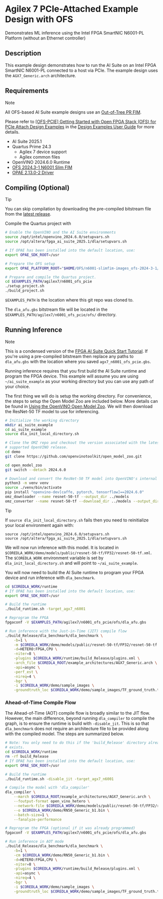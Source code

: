 # Agilex 7 PCIe-Attached Example Design with OFS

Demonstrates ML inference using the Intel FPGA SmartNIC N6001-PL Platform (without an Ethernet controller)

## Description

This example design demonstrates how to run the AI Suite on an Intel FPGA
SmartNIC N6001-PL connected to a host via PCIe. The example design uses the
`AGX7_Generic.arch` architecture.


## Requirements

> [!NOTE]
> All OFS-based AI Suite example designs use an
> [Out-of-Tree PR FIM](https://ofs.github.io/ofs-2024.3-1/hw/n6001/dev_guides/fim_dev/ug_dev_fim_ofs_n6001/#223-out-of-tree-pr-fim).
>
> Please refer to
> [[OFS-PCIE] Getting Started with Open FPGA Stack (OFS) for PCIe Attach Design Examples](https://www.intel.com/content/www/us/en/docs/programmable/848957/2025-1/getting-started-with-for-attach-design.html)
> in the [Design Examples User Guide](https://www.intel.com/content/www/us/en/docs/programmable/848957/2025-1/design-examples-user-guide.html)
> for more details.

* AI Suite 2025.1
* Quartus Prime 24.3
    * Agilex 7 device support
    * Agilex common files
* OpenVINO 2024.6.0 Runtime
* [OFS 2024.3-1 N6001 Slim FIM](https://github.com/OFS/ofs-agx7-pcie-attach/releases/download/ofs-2024.3-1/n6001-slimfim-images_ofs-2024-3-1.tar.gz)
* [OPAE 2.13.0-2 Driver](https://github.com/OFS/opae-sdk/releases/tag/2.13.0-2)

## Compiling (Optional)

> [!TIP]
> You can skip compilation by downloading the pre-compiled bitstream file from
> the [latest release](https://github.com/altera-fpga/agilex-ed-ai-suite/releases).

Compile the Quartus project with

```bash
# Enable the OpenVINO and the AI Suite environments
source /opt/intel/openvino_2024.6.0/setupvars.sh
source /opt/altera/fpga_ai_suite_2025.1/dla/setupvars.sh

# If OPAE has been installed into the default location, use:
export OPAE_SDK_ROOT=/usr

# Prepare the OFS setup
export OPAE_PLATFORM_ROOT="$HOME/OFS/n6001-slimfim-images_ofs-2024-3-1/pr_build_template"

# Prepare and compile the Quartus project.
cd $EXAMPLES_PATH/agilex7/n6001_ofs_pcie
./setup_project.sh
./build_project.sh
```

`$EXAMPLES_PATH` is the location where this git repo was cloned to.

The `dla_afu.gbs` bitstream file will be located in the
`$EXAMPLES_PATH/agilex7/n6001_ofs_pcie/ofs/` directory.

## Running Inference

> [!NOTE]
> This is a condensed version of the
> [FPGA AI Suite Quick Start Tutorial](https://www.intel.com/content/www/us/en/docs/programmable/768970/2025-1/quick-start-tutorial.html).
> If you're using a pre-compiled bitstream then replace any paths to
> `dla_afu.gbs` with the location where you saved
> `agx7_n6001_ofs_pcie.gbs`.

Running inference requires that you first build the AI Suite runtime and program
the FPGA device.  This example will assume you are using `~/ai_suite_example` as
your working directory but you can use any path of your choice.

The first thing we will do is setup the working directory.  For convenience, the
steps to setup the Open Model Zoo are included below.  More details can be found
in [Using the OpenVINO Open Model Zoo](../../docs/using-model-zoo.md).  We will
then download the ResNet-50 TF model to use for inferencing.

```bash
# Initialize the working directory
mkdir ai_suite_example
cd ai_suite_example
source dla_init_local_directory.sh

# Clone the OMZ repo and checkout the version associated with the latest
# supported OpenVINO release.
cd demo
git clone https://github.com/openvinotoolkit/open_model_zoo.git

cd open_model_zoo
git switch --detach 2024.6.0

# Download and convert the ResNet-50 TF model into OpenVINO's internal format
python3 -m venv venv
source ./venv/bin/activate
pip install "openvino-dev[caffe, pytorch, tensorflow]==2024.6.0"
omz_downloader --name resnet-50-tf --output_dir ../models
omz_converter --name resnet-50-tf --download_dir ../models --output_dir ../models
```

> [!TIP]
> If `source dla_init_local_directory.sh` fails then you need to reinitialize
> your local environment again with:
>
> ```shell
> source /opt/intel/openvino_2024.6.0/setupvars.sh
> source /opt/altera/fpga_ai_suite_2025.1/dla/setupvars.sh
> ```

We will now run inference with this model.  It is located in
`$COREDLA_WORK/demo/models/public/resnet-50-tf/FP32/resnet-50-tf.xml`.  The
`$COREDLA_WORK` environment variable is set by `dla_init_local_directory.sh` and
will point to `~/ai_suite_example`.

You will now need to build the AI Suite runtime to program your FPGA device and
run inference with `dla_benchmark`.

```bash
cd $COREDLA_WORK/runtime
# If OPAE has been installed into the default location, use:
export OPAE_SDK_ROOT=/usr

# Build the runtime
./build_runtime.sh -target_agx7_n6001

# Reprogram the FPGA
fpgaconf -V $EXAMPLES_PATH/agilex7/n6001_ofs_pcie/ofs/dla_afu.gbs

# Run inference with the Just-in-Time (JIT) compile flow
./build_Release/dla_benchmark/dla_benchmark \
    -b=1 \
    -m $COREDLA_WORK/demo/models/public/resnet-50-tf/FP32/resnet-50-tf.xml \
    -d=HETERO:FPGA,CPU \
    -niter=8 \
    -plugins $COREDLA_WORK/runtime/build_Release/plugins.xml \
    -arch_file $COREDLA_ROOT/example_architectures/AGX7_Generic.arch \
    -api=async \
    -perf_est \
    -nireq=4 \
    -bgr \
    -i $COREDLA_WORK/demo/sample_images \
    -groundtruth_loc $COREDLA_WORK/demo/sample_images/TF_ground_truth.txt
```

### Ahead-of-Time Compile Flow

The Ahead-of-Time (AOT) compile flow is broadly similar to the JIT flow.
However, the main difference, beyond running `dla_compiler` to compile the
graph, is to ensure the runtime is build with `-disable_jit`.  This is so that
`dla_benchmark` does not require an architecture file to be provided along with
the compiled model.  The steps are summarized below.

```bash
# Note: You only need to do this if the 'build_Release' directory already
# exists.
cd $COREDLA_WORK/runtime
rm -rf build_Release
# If OPAE has been installed into the default location, use:
export OPAE_SDK_ROOT=/usr

# Build the runtime
./build_runtime.sh -disable_jit -target_agx7_n6001

# Compile the model with 'dla_compiler'
dla_compiler \
    --march $COREDLA_ROOT/example_architectures/AGX7_Generic.arch \
    --foutput-format open_vino_hetero \
    --network-file $COREDLA_WORK/demo/models/public/resnet-50-tf/FP32/resnet-50-tf.xml \
    --o $COREDLA_WORK/demo/RN50_Generic_b1.bin \
    --batch-size=1 \
    --fanalyze-performance

# Reprogram the FPGA (optional if it was already programmed)
fpgaconf -V $EXAMPLES_PATH/agilex7/n6001_ofs_pcie/ofs/dla_afu.gbs

# Run inference in AOT mode
./build_Release/dla_benchmark/dla_benchmark \
    -b=1 \
    -cm $COREDLA_WORK/demo/RN50_Generic_b1.bin \
    -d=HETERO:FPGA,CPU \
    -niter=8 \
    -plugins $COREDLA_WORK/runtime/build_Release/plugins.xml \
    -api=async \
    -nireq=4 \
    -bgr \
    -i $COREDLA_WORK/demo/sample_images \
    -groundtruth_loc $COREDLA_WORK/demo/sample_images/TF_ground_truth.txt
```
